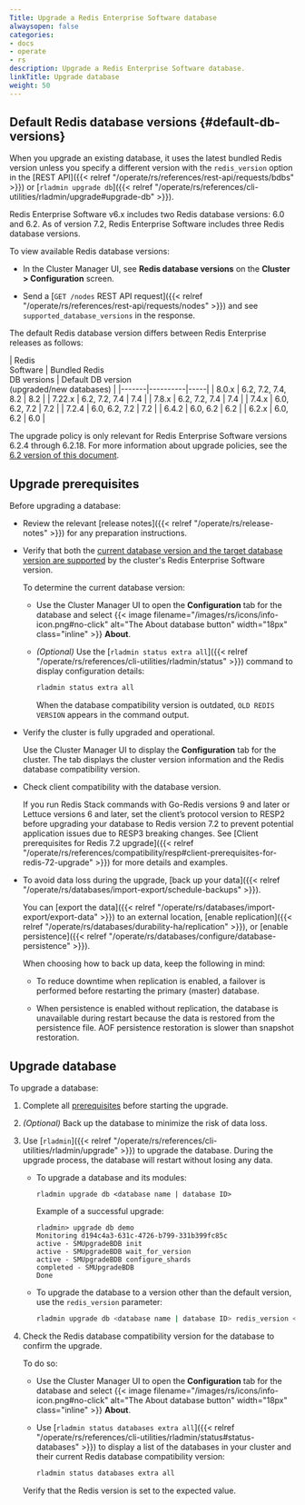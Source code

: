 ```yaml
---
Title: Upgrade a Redis Enterprise Software database
alwaysopen: false
categories:
- docs
- operate
- rs
description: Upgrade a Redis Enterprise Software database.
linkTitle: Upgrade database
weight: 50
---
```


## Default Redis database versions {#default-db-versions}

When you upgrade an existing database, it uses the latest bundled Redis version unless you specify a different version with the `redis_version` option in the [REST API]({{< relref "/operate/rs/references/rest-api/requests/bdbs" >}}) or [`rladmin upgrade db`]({{< relref "/operate/rs/references/cli-utilities/rladmin/upgrade#upgrade-db" >}}).

Redis Enterprise Software v6.x includes two Redis database versions: 6.0 and 6.2.
As of version 7.2, Redis Enterprise Software includes three Redis database versions.

To view available Redis database versions:

- In the Cluster Manager UI, see **Redis database versions** on the **Cluster > Configuration** screen.

- Send a [`GET /nodes` REST API request]({{< relref "/operate/rs/references/rest-api/requests/nodes" >}}) and see `supported_database_versions` in the response.

The default Redis database version differs between Redis Enterprise releases as follows:

<a name="db-versions-table"></a>
| Redis<br />Software | Bundled Redis<br />DB versions | Default DB version<br />(upgraded/new databases) |
|-------|----------|-----|
| 8.0.x | 6.2, 7.2, 7.4, 8.2 | 8.2 |
| 7.22.x | 6.2, 7.2, 7.4 | 7.4 |
| 7.8.x | 6.2, 7.2, 7.4 | 7.4 |
| 7.4.x | 6.0, 6.2, 7.2 | 7.2 |
| 7.2.4 | 6.0, 6.2, 7.2 | 7.2 |
| 6.4.2 | 6.0, 6.2 | 6.2 |
| 6.2.x | 6.0, 6.2 | 6.0 |


The upgrade policy is only relevant for Redis Enterprise Software versions 6.2.4 through 6.2.18. For more information about upgrade policies, see the [6.2 version of this document](https://docs.redis.com/6.2/rs/installing-upgrading/upgrading/#redis-upgrade-policy).

## Upgrade prerequisites

Before upgrading a database:

- Review the relevant [release notes]({{< relref "/operate/rs/release-notes" >}}) for any preparation instructions.

- Verify that both the [current database version and the target database version are supported](#db-versions-table) by the cluster's Redis Enterprise Software version.

    To determine the current database version:

    - Use the Cluster Manager UI to open the **Configuration** tab for the database and select {{< image filename="/images/rs/icons/info-icon.png#no-click" alt="The About database button" width="18px" class="inline" >}} **About**.

    - _(Optional)_ Use the [`rladmin status extra all`]({{< relref "/operate/rs/references/cli-utilities/rladmin/status" >}}) command to display configuration details:

        ```sh
        rladmin status extra all
        ```
    
        When the database compatibility version is outdated, <nobr>`OLD REDIS VERSION`</nobr> appears in the command output.

- Verify the cluster is fully upgraded and operational.

    Use the Cluster Manager UI to display the **Configuration** tab for the cluster. The tab displays the cluster version information and the Redis database compatibility version.

- Check client compatibility with the database version.

    If you run Redis Stack commands with Go-Redis versions 9 and later or Lettuce versions 6 and later, set the client’s protocol version to RESP2 before upgrading your database to Redis version 7.2 to prevent potential application issues due to RESP3 breaking changes. See [Client prerequisites for Redis 7.2 upgrade]({{< relref "/operate/rs/references/compatibility/resp#client-prerequisites-for-redis-72-upgrade" >}}) for more details and examples.

- To avoid data loss during the upgrade, [back up your data]({{< relref "/operate/rs/databases/import-export/schedule-backups" >}}).  

    You can [export the data]({{< relref "/operate/rs/databases/import-export/export-data" >}}) to an external location, [enable replication]({{< relref "/operate/rs/databases/durability-ha/replication" >}}), or [enable persistence]({{< relref "/operate/rs/databases/configure/database-persistence" >}}).

    When choosing how to back up data, keep the following in mind:

    - To reduce downtime when replication is enabled, a failover is performed before restarting the primary (master) database.

    - When persistence is enabled without replication, the database is unavailable during restart because the data is restored from the persistence file. AOF persistence restoration is slower than snapshot restoration.

## Upgrade database

To upgrade a database:

1. Complete all [prerequisites](#upgrade-prerequisites) before starting the upgrade.

1.  _(Optional)_  Back up the database to minimize the risk of data loss.

1.  Use [`rladmin`]({{< relref "/operate/rs/references/cli-utilities/rladmin/upgrade" >}}) to upgrade the database. During the upgrade process, the database will restart without losing any data.

    - To upgrade a database and its modules:

        ``` shell
        rladmin upgrade db <database name | database ID>
        ```

        Example of a successful upgrade:

        ``` shell
        rladmin> upgrade db demo
        Monitoring d194c4a3-631c-4726-b799-331b399fc85c
        active - SMUpgradeBDB init
        active - SMUpgradeBDB wait_for_version
        active - SMUpgradeBDB configure_shards
        completed - SMUpgradeBDB
        Done
        ```

    - To upgrade the database to a version other than the default version, use the `redis_version` parameter:

        ```sh
        rladmin upgrade db <database name | database ID> redis_version <version>
        ```

1. Check the Redis database compatibility version for the database to confirm the upgrade.  

    To do so:

    - Use the Cluster Manager UI to open the **Configuration** tab for the database and select {{< image filename="/images/rs/icons/info-icon.png#no-click" alt="The About database button" width="18px" class="inline" >}} **About**.

    - Use [`rladmin status databases extra all`]({{< relref "/operate/rs/references/cli-utilities/rladmin/status#status-databases" >}}) to display a list of the databases in your cluster and their current Redis database compatibility version:

        ```sh
        rladmin status databases extra all
        ```

    Verify that the Redis version is set to the expected value.
